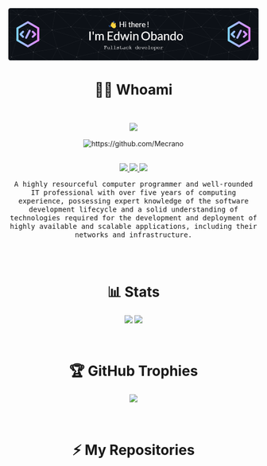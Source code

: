 <img src="./images/github-header-image.png" />

<h1 align="center">👨‍💻 Whoami</h1>
<br />
<p align="center">
    <img
        src="https://readme-typing-svg.demolab.com/?center=true&vCenter=true&height=20&lines=Full-Stack+Developer;VTEX+Developer;JavaScript+Developer"
    />
</p>

<div align="center">
    <img src="https://komarev.com/ghpvc/?username=Mecrano" alt="https://github.com/Mecrano" />
</div>

<br />

<p align="center">
    <a href="https://github.com/Mecrano">
      <img src="https://img.shields.io/badge/-Github-181717?style=for-the-badge&logo=Github&logoColor=white"/>
    </a>
    <a href="https://www.linkedin.com/in/eobando/">
      <img src="https://img.shields.io/badge/-LinkedIn-0077B5?style=for-the-badge&logo=LinkedIn&logoColor=white"/>
    </a>
    <a href="https://www.edwinobando.com/">
      <img src="https://img.shields.io/badge/-Web%20Site-119358?style=for-the-badge&logo=Next.js&logoColor=white"/>
    </a>
</p>

<p align="center">
    <samp>
    A highly resourceful computer programmer and well-rounded IT professional with over five years of computing experience, possessing expert knowledge of the software development lifecycle and a solid understanding of technologies required for the development and deployment of highly available and scalable applications, including their networks and infrastructure.
    </samp>    
    <br />
</p>

<br />
<br />

<h1 align="center">📊 Stats</h1>

<div align="center">
    <img src="https://github-readme-stats.vercel.app/api/top-langs/?username=Mecrano&show_icons=true&layout=compact&theme=tokyonight&langs_count=6&hide=shell,jupyter%20notebook&count_private=true&card_width=445"
    />
    <img src="https://github-readme-stats.vercel.app/api?username=Mecrano&show_icons=true&theme=tokyonight&count_private=true" />
</div>

<br />
<br />

<h1 align="center">🏆 GitHub Trophies</h1>
<div align="center">
    <img src="https://github-profile-trophy.vercel.app/?username=Mecrano&theme=nord&column=6" />
</div>

<br />
<br />

<h1 align="center"> ⚡ My Repositories </h1>
<!--
**Mecrano/Mecrano** is a ✨ _special_ ✨ repository because its `README.md` (this file) appears on your GitHub profile.

Here are some ideas to get you started:

- 🌱 I’m currently learning ...
- 👯 I’m looking to collaborate on ...
- 🤔 I’m looking for help with ...
- 💬 Ask me about ...
- 📫 How to reach me: ...
- 😄 Pronouns: ...
- ⚡ Fun fact: ...
-->

<!--## 🔭 I’m currently working on
![Stats](./images/stat.svg)
![Stats](https://wakatime.com/share/@Mecrano/495b0d77-e826-46d1-a353-0a36326c8f4f.svg)-->
